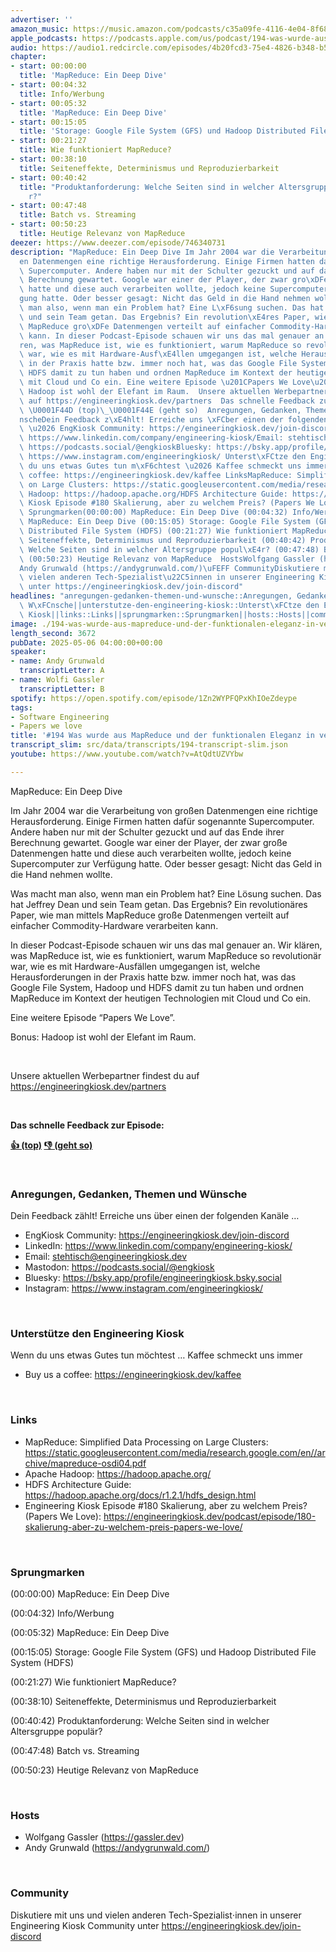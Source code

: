 ```yaml
---
advertiser: ''
amazon_music: https://music.amazon.com/podcasts/c35a09fe-4116-4e04-8f68-77d61b112e46/episodes/35502cf8-40b9-4086-89d1-4f236f42088d/engineering-kiosk-194-was-wurde-aus-mapreduce-und-der-funktionalen-eleganz-in-verteilten-systemen
apple_podcasts: https://podcasts.apple.com/us/podcast/194-was-wurde-aus-mapreduce-und-der-funktionalen-eleganz/id1603082924?i=1000706472441&uo=4
audio: https://audio1.redcircle.com/episodes/4b20fcd3-75e4-4826-b348-b50379d7605e/stream.mp3
chapter:
- start: 00:00:00
  title: 'MapReduce: Ein Deep Dive'
- start: 00:04:32
  title: Info/Werbung
- start: 00:05:32
  title: 'MapReduce: Ein Deep Dive'
- start: 00:15:05
  title: 'Storage: Google File System (GFS) und Hadoop Distributed File System (HDFS)'
- start: 00:21:27
  title: Wie funktioniert MapReduce?
- start: 00:38:10
  title: Seiteneffekte, Determinismus und Reproduzierbarkeit
- start: 00:40:42
  title: "Produktanforderung: Welche Seiten sind in welcher Altersgruppe popul\xE4\
    r?"
- start: 00:47:48
  title: Batch vs. Streaming
- start: 00:50:23
  title: Heutige Relevanz von MapReduce
deezer: https://www.deezer.com/episode/746340731
description: "MapReduce: Ein Deep Dive Im Jahr 2004 war die Verarbeitung von gro\xDF\
  en Datenmengen eine richtige Herausforderung. Einige Firmen hatten daf\xFCr sogenannte\
  \ Supercomputer. Andere haben nur mit der Schulter gezuckt und auf das Ende ihrer\
  \ Berechnung gewartet. Google war einer der Player, der zwar gro\xDFe Datenmengen\
  \ hatte und diese auch verarbeiten wollte, jedoch keine Supercomputer zur Verf\xFC\
  gung hatte. Oder besser gesagt: Nicht das Geld in die Hand nehmen wollte. Was macht\
  \ man also, wenn man ein Problem hat? Eine L\xF6sung suchen. Das hat Jeffrey Dean\
  \ und sein Team getan. Das Ergebnis? Ein revolution\xE4res Paper, wie man mittels\
  \ MapReduce gro\xDFe Datenmengen verteilt auf einfacher Commodity-Hardware verarbeiten\
  \ kann. In dieser Podcast-Episode schauen wir uns das mal genauer an. Wir kl\xE4\
  ren, was MapReduce ist, wie es funktioniert, warum MapReduce so revolution\xE4r\
  \ war, wie es mit Hardware-Ausf\xE4llen umgegangen ist, welche Herausforderungen\
  \ in der Praxis hatte bzw. immer noch hat, was das Google File System, Hadoop und\
  \ HDFS damit zu tun haben und ordnen MapReduce im Kontext der heutigen Technologien\
  \ mit Cloud und Co ein. Eine weitere Episode \u201CPapers We Love\u201D. Bonus:\
  \ Hadoop ist wohl der Elefant im Raum.  Unsere aktuellen Werbepartner findest du\
  \ auf https://engineeringkiosk.dev/partners  Das schnelle Feedback zur Episode:\
  \ \U0001F44D (top)\_\U0001F44E (geht so)  Anregungen, Gedanken, Themen und W\xFC\
  nscheDein Feedback z\xE4hlt! Erreiche uns \xFCber einen der folgenden Kan\xE4le\
  \ \u2026 EngKiosk Community: https://engineeringkiosk.dev/join-discord\_LinkedIn:\
  \ https://www.linkedin.com/company/engineering-kiosk/Email: stehtisch@engineeringkiosk.devMastodon:\
  \ https://podcasts.social/@engkioskBluesky: https://bsky.app/profile/engineeringkiosk.bsky.socialInstagram:\
  \ https://www.instagram.com/engineeringkiosk/ Unterst\xFCtze den Engineering KioskWenn\
  \ du uns etwas Gutes tun m\xF6chtest \u2026 Kaffee schmeckt uns immer\_ Buy us a\
  \ coffee: https://engineeringkiosk.dev/kaffee LinksMapReduce: Simplified Data Processing\
  \ on Large Clusters: https://static.googleusercontent.com/media/research.google.com/en//archive/mapreduce-osdi04.pdfApache\
  \ Hadoop: https://hadoop.apache.org/HDFS Architecture Guide: https://hadoop.apache.org/docs/r1.2.1/hdfs_design.htmlEngineering\
  \ Kiosk Episode #180 Skalierung, aber zu welchem Preis? (Papers We Love): https://engineeringkiosk.dev/podcast/episode/180-skalierung-aber-zu-welchem-preis-papers-we-love/\
  \ Sprungmarken(00:00:00) MapReduce: Ein Deep Dive (00:04:32) Info/Werbung (00:05:32)\
  \ MapReduce: Ein Deep Dive (00:15:05) Storage: Google File System (GFS) und Hadoop\
  \ Distributed File System (HDFS) (00:21:27) Wie funktioniert MapReduce? (00:38:10)\
  \ Seiteneffekte, Determinismus und Reproduzierbarkeit (00:40:42) Produktanforderung:\
  \ Welche Seiten sind in welcher Altersgruppe popul\xE4r? (00:47:48) Batch vs. Streaming\
  \ (00:50:23) Heutige Relevanz von MapReduce  HostsWolfgang Gassler (https://gassler.dev)\_\
  Andy Grunwald (https://andygrunwald.com/)\uFEFF CommunityDiskutiere mit uns und\
  \ vielen anderen Tech-Spezialist\u22C5innen in unserer Engineering Kiosk Community\
  \ unter https://engineeringkiosk.dev/join-discord"
headlines: "anregungen-gedanken-themen-und-wunsche::Anregungen, Gedanken, Themen und\
  \ W\xFCnsche||unterstutze-den-engineering-kiosk::Unterst\xFCtze den Engineering\
  \ Kiosk||links::Links||sprungmarken::Sprungmarken||hosts::Hosts||community::Community"
image: ./194-was-wurde-aus-mapreduce-und-der-funktionalen-eleganz-in-verteilten-systemen.jpg
length_second: 3672
pubDate: 2025-05-06 04:00:00+00:00
speaker:
- name: Andy Grunwald
  transcriptLetter: A
- name: Wolfi Gassler
  transcriptLetter: B
spotify: https://open.spotify.com/episode/1Zn2WYPFQPxKhIOeZdeype
tags:
- Software Engineering
- Papers we love
title: '#194 Was wurde aus MapReduce und der funktionalen Eleganz in verteilten Systemen?'
transcript_slim: src/data/transcripts/194-transcript-slim.json
youtube: https://www.youtube.com/watch?v=AtQdtUZVYbw

---
```

<p>MapReduce: Ein Deep Dive</p><p>Im Jahr 2004 war die Verarbeitung von großen Datenmengen eine richtige Herausforderung. Einige Firmen hatten dafür sogenannte Supercomputer. Andere haben nur mit der Schulter gezuckt und auf das Ende ihrer Berechnung gewartet. Google war einer der Player, der zwar große Datenmengen hatte und diese auch verarbeiten wollte, jedoch keine Supercomputer zur Verfügung hatte. Oder besser gesagt: Nicht das Geld in die Hand nehmen wollte.</p><p>Was macht man also, wenn man ein Problem hat? Eine Lösung suchen. Das hat Jeffrey Dean und sein Team getan. Das Ergebnis? Ein revolutionäres Paper, wie man mittels MapReduce große Datenmengen verteilt auf einfacher Commodity-Hardware verarbeiten kann.</p><p>In dieser Podcast-Episode schauen wir uns das mal genauer an. Wir klären, was MapReduce ist, wie es funktioniert, warum MapReduce so revolutionär war, wie es mit Hardware-Ausfällen umgegangen ist, welche Herausforderungen in der Praxis hatte bzw. immer noch hat, was das Google File System, Hadoop und HDFS damit zu tun haben und ordnen MapReduce im Kontext der heutigen Technologien mit Cloud und Co ein.</p><p>Eine weitere Episode “Papers We Love”.</p><p>Bonus: Hadoop ist wohl der Elefant im Raum.</p><p><br></p><p>Unsere aktuellen Werbepartner findest du auf <a href="https://engineeringkiosk.dev/partners">https://engineeringkiosk.dev/partners</a></p><p><br></p><p><strong>Das schnelle Feedback zur Episode:</strong></p><p><a href="https://api.openpodcast.dev/feedback/194/upvote" rel="nofollow"><strong>👍 (top)</strong></a><strong> </strong><a href="https://api.openpodcast.dev/feedback/194/downvote" rel="nofollow"><strong>👎 (geht so)</strong></a></p><p><br></p><h3 id="anregungen-gedanken-themen-und-wunsche">Anregungen, Gedanken, Themen und Wünsche</h3><p>Dein Feedback zählt! Erreiche uns über einen der folgenden Kanäle …</p><ul><li>EngKiosk Community: <a href="https://engineeringkiosk.dev/join-discord">https://engineeringkiosk.dev/join-discord</a> </li><li>LinkedIn: <a href="https://www.linkedin.com/company/engineering-kiosk/" rel="nofollow">https://www.linkedin.com/company/engineering-kiosk/</a></li><li>Email: <a href="mailto:stehtisch@engineeringkiosk.dev" rel="nofollow">stehtisch@engineeringkiosk.dev</a></li><li>Mastodon: <a href="https://podcasts.social/@engkiosk" rel="nofollow">https://podcasts.social/@engkiosk</a></li><li>Bluesky: <a href="https://bsky.app/profile/engineeringkiosk.bsky.social" rel="nofollow">https://bsky.app/profile/engineeringkiosk.bsky.social</a></li><li>Instagram: <a href="https://www.instagram.com/engineeringkiosk/" rel="nofollow">https://www.instagram.com/engineeringkiosk/</a></li></ul><p><br></p><h3 id="unterstutze-den-engineering-kiosk">Unterstütze den Engineering Kiosk</h3><p>Wenn du uns etwas Gutes tun möchtest … Kaffee schmeckt uns immer </p><ul><li>Buy us a coffee: <a href="https://engineeringkiosk.dev/kaffee">https://engineeringkiosk.dev/kaffee</a></li></ul><p><br></p><h3 id="links">Links</h3><ul><li>MapReduce: Simplified Data Processing on Large Clusters: <a href="https://static.googleusercontent.com/media/research.google.com/en//archive/mapreduce-osdi04.pdf" rel="nofollow">https://static.googleusercontent.com/media/research.google.com/en//archive/mapreduce-osdi04.pdf</a></li><li>Apache Hadoop: <a href="https://hadoop.apache.org/" rel="nofollow">https://hadoop.apache.org/</a></li><li>HDFS Architecture Guide: <a href="https://hadoop.apache.org/docs/r1.2.1/hdfs_design.html" rel="nofollow">https://hadoop.apache.org/docs/r1.2.1/hdfs_design.html</a></li><li>Engineering Kiosk Episode #180 Skalierung, aber zu welchem Preis? (Papers We Love): <a href="https://engineeringkiosk.dev/podcast/episode/180-skalierung-aber-zu-welchem-preis-papers-we-love/">https://engineeringkiosk.dev/podcast/episode/180-skalierung-aber-zu-welchem-preis-papers-we-love/</a></li></ul><p><br></p><h3 id="sprungmarken">Sprungmarken</h3><p>(00:00:00) MapReduce: Ein Deep Dive</p><p>(00:04:32) Info/Werbung</p><p>(00:05:32) MapReduce: Ein Deep Dive</p><p>(00:15:05) Storage: Google File System (GFS) und Hadoop Distributed File System (HDFS)</p><p>(00:21:27) Wie funktioniert MapReduce?</p><p>(00:38:10) Seiteneffekte, Determinismus und Reproduzierbarkeit</p><p>(00:40:42) Produktanforderung: Welche Seiten sind in welcher Altersgruppe populär?</p><p>(00:47:48) Batch vs. Streaming</p><p>(00:50:23) Heutige Relevanz von MapReduce</p><p><br></p><h3 id="hosts">Hosts</h3><ul><li>Wolfgang Gassler (<a href="https://gassler.dev" rel="nofollow">https://gassler.dev</a>) </li><li>Andy Grunwald (<a href="https://andygrunwald.com/" rel="nofollow">https://andygrunwald.com/</a>)</li></ul><p>﻿</p><h3 id="community">Community</h3><p>Diskutiere mit uns und vielen anderen Tech-Spezialist⋅innen in unserer Engineering Kiosk Community unter <a href="https://engineeringkiosk.dev/join-discord">https://engineeringkiosk.dev/join-discord</a> </p>